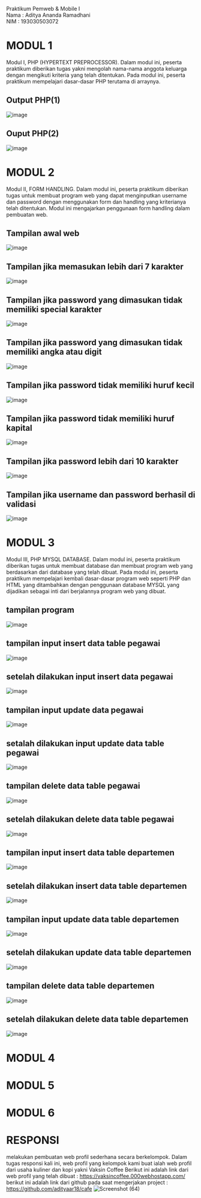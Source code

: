 Praktikum Pemweb & Mobile I\
Nama  : Aditya Ananda Ramadhani\
NIM   : 193030503072
# MODUL 1
Modul I, PHP (HYPERTEXT PREPROCESSOR). Dalam modul ini, peserta praktikum diberikan tugas yakni mengolah nama-nama anggota keluarga dengan mengikuti kriteria yang telah ditentukan. Pada modul ini, peserta praktikum mempelajari dasar-dasar PHP terutama di arraynya.
## Output PHP(1)
![image](https://user-images.githubusercontent.com/60376933/119394016-ea617200-bcfb-11eb-90bd-d14488877f96.png)
## Ouput PHP(2)
![image](https://user-images.githubusercontent.com/60376933/119394036-ee8d8f80-bcfb-11eb-82df-aecbeeafcfed.png)
# MODUL 2
Modul II, FORM HANDLING. Dalam modul ini, peserta praktikum diberikan tugas untuk membuat program web yang dapat menginputkan username dan password dengan menggunakan form dan handling yang kriterianya telah ditentukan. Modul ini mengajarkan penggunaan form handling dalam pembuatan web.
## Tampilan awal web
 ![image](https://user-images.githubusercontent.com/60376933/119393815-a4a4a980-bcfb-11eb-8eb1-bd4ded2a392e.png)
 
## Tampilan jika memasukan lebih dari 7 karakter
 ![image](https://user-images.githubusercontent.com/60376933/119393900-c30aa500-bcfb-11eb-934c-3cee7ae9cfe0.png)
 
 ## Tampilan jika password yang dimasukan tidak memiliki special karakter
 ![image](https://user-images.githubusercontent.com/60376933/119394074-fcdbab80-bcfb-11eb-890d-f164d3df6506.png)
 
 ## Tampilan jika password yang dimasukan tidak memiliki angka atau digit
![image](https://user-images.githubusercontent.com/60376933/119394097-0238f600-bcfc-11eb-8c65-5236987b5de6.png)
 ## Tampilan jika password tidak memiliki huruf kecil

![image](https://user-images.githubusercontent.com/60376933/119394111-05cc7d00-bcfc-11eb-93d5-96932b6a5121.png)

## Tampilan jika password tidak memiliki huruf kapital
![image](https://user-images.githubusercontent.com/60376933/119394125-08c76d80-bcfc-11eb-8acf-e220439b96af.png)

## Tampilan jika password lebih dari 10 karakter
![image](https://user-images.githubusercontent.com/60376933/119394141-0cf38b00-bcfc-11eb-937a-6b3187d51192.png)

## Tampilan jika username dan password berhasil di validasi
![image](https://user-images.githubusercontent.com/60376933/119394151-0fee7b80-bcfc-11eb-8252-0c8d1078ffe0.png)

# MODUL 3
Modul III, PHP MYSQL DATABASE. Dalam modul ini, peserta praktikum diberikan tugas untuk membuat database dan membuat program web yang berdasarkan dari database yang telah dibuat. Pada modul ini, peserta praktikum mempelajari kembali dasar-dasar program web seperti PHP dan HTML yang ditambahkan dengan penggunaan database MYSQL yang dijadikan sebagai inti dari berjalannya program web yang dibuat.
## tampilan program
![image](https://user-images.githubusercontent.com/60376933/119395967-72e11200-bcfe-11eb-9cf8-d1d55dd0cc0d.png)

## tampilan input insert data table pegawai
![image](https://user-images.githubusercontent.com/60376933/119396026-855b4b80-bcfe-11eb-8c0b-95a3370b8e51.png)

## setelah dilakukan input insert data pegawai
![image](https://user-images.githubusercontent.com/60376933/119396044-8d1af000-bcfe-11eb-8eae-f3531ff89757.png)

## tampilan input update data pegawai
![image](https://user-images.githubusercontent.com/60376933/119396097-9f952980-bcfe-11eb-98b8-25264648d739.png)

## setalah dilakukan input update data table pegawai
![image](https://user-images.githubusercontent.com/60376933/119396145-b0459f80-bcfe-11eb-9a25-27eb9005d19f.png)

## tampilan delete data table pegawai
![image](https://user-images.githubusercontent.com/60376933/119396173-ba679e00-bcfe-11eb-9e87-24bfe953158c.png)

## setelah dilakukan delete data table pegawai
![image](https://user-images.githubusercontent.com/60376933/119396214-c8b5ba00-bcfe-11eb-8eda-7a8a15faecd0.png)

## tampilan input insert data table departemen
![image](https://user-images.githubusercontent.com/60376933/119396234-ceab9b00-bcfe-11eb-8a6f-e6f10b7c2856.png)

## setelah dilakukan insert data table departemen
![image](https://user-images.githubusercontent.com/60376933/119396318-e84ce280-bcfe-11eb-9f13-facafda5ccd9.png)

## tampilan input update data table departemen
![image](https://user-images.githubusercontent.com/60376933/119396356-f1d64a80-bcfe-11eb-8d2d-db3ad13c04cd.png)

## setelah dilakukan update data table departemen
![image](https://user-images.githubusercontent.com/60376933/119396398-fc90df80-bcfe-11eb-9e02-675d867f4f8c.png)

## tampilan delete data table departemen
![image](https://user-images.githubusercontent.com/60376933/119396441-09adce80-bcff-11eb-98b7-86cd4a35388e.png)

## setelah dilakukan delete data table departemen
![image](https://user-images.githubusercontent.com/60376933/119396463-103c4600-bcff-11eb-8114-56df9dcd8d3f.png)

# MODUL 4
# MODUL 5
# MODUL 6
# RESPONSI
melakukan pembuatan web profil sederhana secara berkelompok. Dalam tugas responsi kali ini, web profil yang kelompok kami buat ialah web profil dari usaha kuliner dan kopi yakni Vaksin Coffee
Berikut ini adalah link dari web profil yang telah dibuat : https://vaksincoffee.000webhostapp.com/ \
berikut ini adalah link dari github pada saat mengerjakan project : https://github.com/adityaar18/cafe
![Screenshot (64)](https://user-images.githubusercontent.com/60376933/119393029-ade14680-bcfa-11eb-8cd9-db79d3beee90.png)

